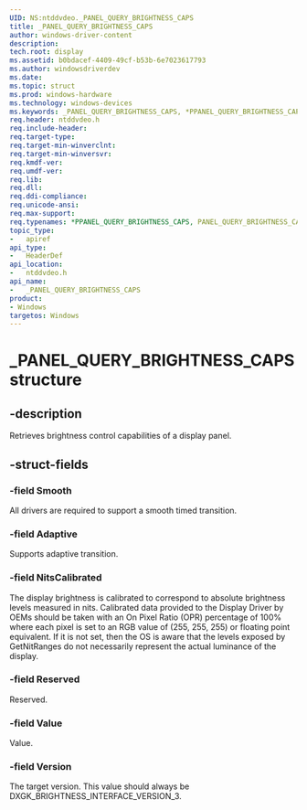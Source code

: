 ```yaml
---
UID: NS:ntddvdeo._PANEL_QUERY_BRIGHTNESS_CAPS
title: _PANEL_QUERY_BRIGHTNESS_CAPS
author: windows-driver-content
description:
tech.root: display
ms.assetid: b0bdacef-4409-49cf-b53b-6e7023617793
ms.author: windowsdriverdev
ms.date:
ms.topic: struct
ms.prod: windows-hardware
ms.technology: windows-devices
ms.keywords: _PANEL_QUERY_BRIGHTNESS_CAPS, *PPANEL_QUERY_BRIGHTNESS_CAPS, PANEL_QUERY_BRIGHTNESS_CAPS,
req.header: ntddvdeo.h
req.include-header:
req.target-type:
req.target-min-winverclnt:
req.target-min-winversvr:
req.kmdf-ver:
req.umdf-ver:
req.lib:
req.dll:
req.ddi-compliance:
req.unicode-ansi:
req.max-support:
req.typenames: *PPANEL_QUERY_BRIGHTNESS_CAPS, PANEL_QUERY_BRIGHTNESS_CAPS
topic_type:
-	apiref
api_type:
-	HeaderDef
api_location:
-	ntddvdeo.h
api_name:
-	_PANEL_QUERY_BRIGHTNESS_CAPS
product: 
- Windows
targetos: Windows
---
```


# _PANEL_QUERY_BRIGHTNESS_CAPS structure

## -description

Retrieves brightness control capabilities of a display panel.

## -struct-fields

### -field Smooth

All drivers are required to support a smooth timed transition.

### -field Adaptive

Supports adaptive transition.

### -field NitsCalibrated

The display brightness is calibrated to correspond to absolute brightness levels measured in nits. Calibrated data provided to the Display Driver by OEMs should be taken with an On Pixel Ratio (OPR) percentage of 100% where each pixel is set to an RGB value of (255, 255, 255) or floating point equivalent. If it is not set, then the OS is aware that the levels exposed by GetNitRanges do not necessarily represent the actual luminance of the display.

### -field Reserved

Reserved.

### -field Value

Value.

### -field Version

The target version. This value should always be DXGK_BRIGHTNESS_INTERFACE_VERSION_3.